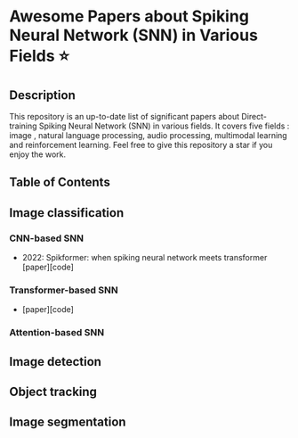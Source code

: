 # Awesome Papers about Spiking Neural Network (SNN) in Various Fields ⭐️

## Description
This repository is an up-to-date list of significant papers about Direct-training Spiking Neural Network (SNN) in various fields. It covers five fields : image , natural language processing, audio processing, multimodal learning and reinforcement learning. Feel free to give this repository a star if you enjoy the work.


## Table of Contents


## Image classification

### CNN-based SNN

* 2022: Spikformer: when spiking neural network meets transformer [paper][code]

### Transformer-based SNN

* [paper][code]

### Attention-based SNN







## Image detection


## Object tracking


## Image segmentation

